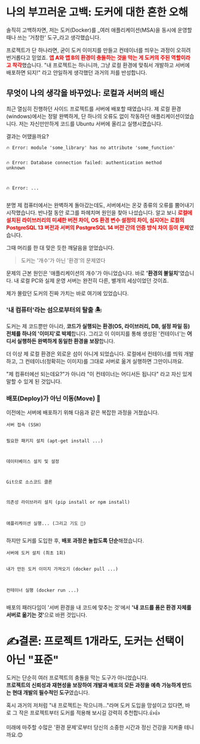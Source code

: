 <h1 id="나의-부끄러운-고백-도커에-대한-흔한-오해">나의 부끄러운 고백: 도커에 대한 흔한 오해</h1>
<p>솔직히 고백하자면, 저는 도커(Docker)를 _여러 애플리케이션(MSA)을 동시에 운영할 때나 쓰는 '거창한' 도구_라고 생각했습니다.</p>
<p>프로젝트가 단 하나라면, 굳이 도커 이미지를 만들고 컨테이너를 띄우는 과정이 오히려 번거롭다고 믿었죠. <span style="color: red;"><strong>앱 A와 앱 B의 환경이 충돌하는 것을 막는 게 도커의 주된 역할이라고 착각</span></strong>했습니다. &quot;내 프로젝트는 하나니까, 그냥 로컬 환경에 맞춰서 개발하고 서버에 배포하면 되지!&quot; 라고 안일하게 생각했던 과거의 저를 반성합니다.</p>
<h2 id="무엇이-나의-생각을-바꾸었나-로컬과-서버의-배신">무엇이 나의 생각을 바꾸었나: 로컬과 서버의 배신</h2>
<p>최근 열심히 진행하던 사이드 프로젝트를 서버에 배포할 때였습니다. 제 로컬 환경(windows)에서는 정말 완벽하게, 단 하나의 오류도 없이 작동하던 애플리케이션이었습니다. 저는 자신만만하게 코드를 Ubuntu 서버에 올리고 실행시켰습니다.</p>
<p>결과는 어땠을까요?</p>
<pre><code class="language-txt">🔥 Error: module 'some_library' has no attribute 'some_function'

🔥 Error: Database connection failed: authentication method unknown

🔥 Error: ...</code></pre>
<p>분명 제 컴퓨터에서는 완벽하게 돌아갔는데도, 서버에서는 온갖 종류의 오류를 뿜어내기 시작했습니다. 반나절 동안 로그를 파헤치며 원인을 찾아 나섰습니다. 알고 보니 <span style="color: red;"><strong>로컬에 설치된 라이브러리의 미세한 버전 차이, OS 환경 변수 설정의 차이, 심지어는 로컬의 PostgreSQL 13 버전과 서버의 PostgreSQL 14 버전 간의 인증 방식 차이 등이 문제</strong></span>였습니다.</p>
<p>그때 머리를 한 대 맞은 듯한 깨달음을 얻었습니다.</p>
<blockquote>
<p>도커는 '개수'가 아닌 '환경'의 문제였다</p>
</blockquote>
<p>문제의 근본 원인은 '애플리케이션의 개수'가 아니었습니다. 바로 <strong>'환경의 불일치'</strong>였습니다. 내 로컬 PC와 실제 운영 서버는 완전히 다른, 별개의 세상이었던 것이죠.</p>
<p>제가 몰랐던 도커의 진짜 가치는 바로 여기에 있었습니다.</p>
<h3 id="내-컴퓨터라는-섬으로부터의-탈출-🏝️">'내 컴퓨터'라는 섬으로부터의 탈출 🏝️</h3>
<p>도커는 제 코드뿐만 아니라, <strong>코드가 실행되는 환경(OS, 라이브러리, DB, 설정 파일 등) 전체를 하나의 '이미지'로 박제</strong>합니다. 그리고 이 이미지를 통해 생성된 '컨테이너'는 <strong>어디서 실행하든 완벽하게 동일한 환경을 보장</strong>합니다.</p>
<p>더 이상 제 로컬 환경은 외로운 섬이 아니게 되었습니다. 로컬에서 컨테이너를 띄워 개발하고, 그 컨테이너(정확히는 이미지)를 그대로 서버로 옮겨 실행하면 그만이니까요. </p>
<p>&quot;제 컴퓨터에선 되는데요?&quot;가 아니라 &quot;이 컨테이너는 어디서든 됩니다&quot; 라고 자신 있게 말할 수 있게 된 것입니다.</p>
<h3 id="배포deploy가-아닌-이동move-🚚">배포(Deploy)가 아닌 이동(Move) 🚚</h3>
<p>이전에는 서버에 배포하기 위해 다음과 같은 복잡한 과정을 거쳤습니다.</p>
<pre><code class="language-txt">서버 접속 (SSH)

필요한 패키지 설치 (apt-get install ...)

데이터베이스 설치 및 설정

Git으로 소스코드 클론

의존성 라이브러리 설치 (pip install or npm install)

애플리케이션 실행... (그리고 기도 🙏)</code></pre>
<p>하지만 도커를 도입한 후, <strong>배포 과정은 놀랍도록 단순</strong>해졌습니다.</p>
<pre><code class="language-txt">서버에 도커 설치 (최초 1회)

내가 만든 도커 이미지 가져오기 (docker pull ...)

컨테이너 실행 (docker run ...)</code></pre>
<p>배포의 패러다임이 '서버 환경을 내 코드에 맞추는 것'에서 <strong>'내 코드를 품은 환경 자체를 서버로 옮기는 것'</strong>으로 바뀐 것입니다.</p>
<h1 id="✍️결론-프로젝트-1개라도-도커는-선택이-아닌-표준">✍️결론: 프로젝트 1개라도, 도커는 선택이 아닌 &quot;표준&quot;</h1>
<p>도커는 단순히 여러 프로젝트의 충돌을 막는 도구가 아니었습니다. <br />
<strong>프로젝트의 신뢰성과 재현성을 보장하여 개발과 배포의 모든 과정을 예측 가능하게 만드는 현대 개발의 필수적인 도구</strong>였습니다.</p>
<p>혹시 과거의 저처럼 &quot;내 프로젝트는 작으니까...&quot;라며 도커 도입을 망설이고 있다면, 바로 그 작은 프로젝트부터 도커를 적용해 보시길 강력히 추천합니다.👍👍 </p>
<p>미래에 마주할 수많은 '환경 문제'로부터 당신의 소중한 시간과 정신 건강을 지켜줄 테니까요.😊</p>